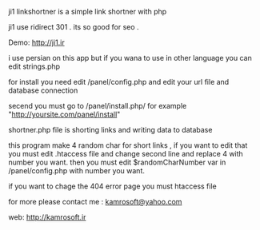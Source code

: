 ji1 linkshortner is a simple link shortner with php

ji1 use ridirect 301 . its so good for seo .

Demo: http://ji1.ir

i use persian on this app but if you wana to use in other language you can edit strings.php

for install you need edit /panel/config.php and edit your url file and database connection 

secend you must go to /panel/install.php/ for example "http://yoursite.com/panel/install"

shortner.php file is shorting links and writing data to database

this program make 4 random char for short links , if you want to edit that you must edit 
.htaccess file and change second line and replace 4 with 
number you want.
then you must edit $randomCharNumber var in /panel/config.php
 with number you want.
 
 if you want to chage the 404 error page you must htaccess file
 
 for more please contact me : kamrosoft@yahoo.com
 
 web: http://kamrosoft.ir
